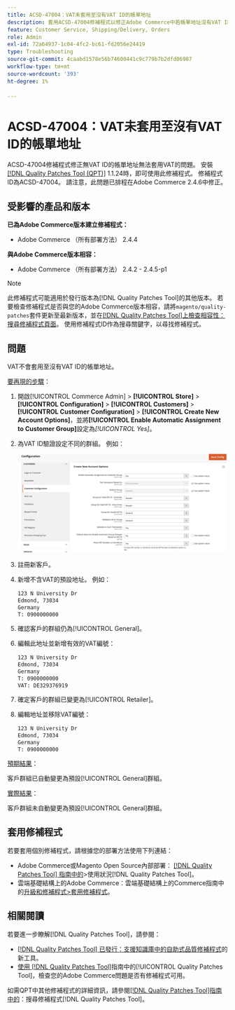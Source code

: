 ```yaml
---
title: ACSD-47004：VAT未套用至沒有VAT ID的帳單地址
description: 套用ACSD-47004修補程式以修正Adobe Commerce中若帳單地址沒有VAT ID則未套用VAT的問題。
feature: Customer Service, Shipping/Delivery, Orders
role: Admin
exl-id: 72a64937-1c04-4fc2-bc61-fd2056e24419
type: Troubleshooting
source-git-commit: 4caabd1578e56b74600441c9c779b7b2dfd06987
workflow-type: tm+mt
source-wordcount: '393'
ht-degree: 1%

---
```


# ACSD-47004：VAT未套用至沒有VAT ID的帳單地址

ACSD-47004修補程式修正無VAT ID的帳單地址無法套用VAT的問題。 安裝[[!DNL Quality Patches Tool (QPT)]](https://experienceleague.adobe.com/zh-hant/docs/commerce-operations/tools/quality-patches-tool/quality-patches-tool-to-self-serve-quality-patches) 1.1.24時，即可使用此修補程式。 修補程式ID為ACSD-47004。 請注意，此問題已排程在Adobe Commerce 2.4.6中修正。

## 受影響的產品和版本

**已為Adobe Commerce版本建立修補程式：**

* Adobe Commerce （所有部署方法） 2.4.4

**與Adobe Commerce版本相容：**

* Adobe Commerce （所有部署方法） 2.4.2 - 2.4.5-p1

>[!NOTE]
>
>此修補程式可能適用於發行版本為[!DNL Quality Patches Tool]的其他版本。 若要檢查修補程式是否與您的Adobe Commerce版本相容，請將`magento/quality-patches`套件更新至最新版本，並在[[!DNL Quality Patches Tool]上檢查相容性：搜尋修補程式頁面](https://experienceleague.adobe.com/tools/commerce-quality-patches/index.html?lang=zh-Hant)。 使用修補程式ID作為搜尋關鍵字，以尋找修補程式。

## 問題

VAT不會套用至沒有VAT ID的帳單地址。

<u>要再現的步驟</u>：

1. 開啟[!UICONTROL Commerce Admin] > **[!UICONTROL Store]** > **[!UICONTROL Configuration]** > **[!UICONTROL Customers]** > **[!UICONTROL Customer Configuration]** > **[!UICONTROL Create New Account Options]**，並將&#x200B;**[!UICONTROL Enable Automatic Assignment to Customer Group]**&#x200B;設定為&#x200B;*[!UICONTROL Yes]*。
1. 為VAT ID驗證設定不同的群組。 例如：

   ![VAT ID驗證設定介面顯示稅捐驗證的組態選項](/help/assets/tools/vat-id-validations.png)

1. 註冊新客戶。
1. 新增不含VAT的預設地址。 例如：

   ```
   123 N University Dr
   Edmond, 73034
   Germany
   T: 0900000000
   ```

1. 確認客戶的群組仍為[!UICONTROL General]。
1. 編輯此地址並新增有效的VAT編號：

   ```
   123 N University Dr
   Edmond, 73034
   Germany
   T: 0900000000
   VAT: DE329376919
   ```

1. 確定客戶的群組已變更為[!UICONTROL Retailer]。
1. 編輯地址並移除VAT編號：

   ```
   123 N University Dr
   Edmond, 73034
   Germany
   T: 0900000000
   ```

<u>預期結果</u>：

客戶群組已自動變更為預設[!UICONTROL General]群組。

<u>實際結果</u>：

客戶群組未自動變更為預設[!UICONTROL General]群組。

## 套用修補程式

若要套用個別修補程式，請根據您的部署方法使用下列連結：

* Adobe Commerce或Magento Open Source內部部署： [[!DNL Quality Patches Tool] 指南中的](/help/tools/quality-patches-tool/usage.md)>使用狀況[!DNL Quality Patches Tool]。
* 雲端基礎結構上的Adobe Commerce：雲端基礎結構上的Commerce指南中的[升級和修補程式>套用修補程式](https://experienceleague.adobe.com/docs/commerce-cloud-service/user-guide/develop/upgrade/apply-patches.html?lang=zh-Hant)。

## 相關閱讀

若要進一步瞭解[!DNL Quality Patches Tool]，請參閱：

* [[!DNL Quality Patches Tool] 已發行：支援知識庫中的自助式品質修補程式](https://experienceleague.adobe.com/zh-hant/docs/commerce-operations/tools/quality-patches-tool/quality-patches-tool-to-self-serve-quality-patches)的新工具。
* [使用 [!DNL Quality Patches Tool]](/help/tools/quality-patches-tool/patches-available-in-qpt/check-patch-for-magento-issue-with-magento-quality-patches.md)指南中的[!UICONTROL Quality Patches Tool]，檢查您的Adobe Commerce問題是否有修補程式可用。


如需QPT中其他修補程式的詳細資訊，請參閱[[!DNL Quality Patches Tool]指南中的](https://experienceleague.adobe.com/tools/commerce-quality-patches/index.html?lang=zh-Hant)：搜尋修補程式[!DNL Quality Patches Tool]。
